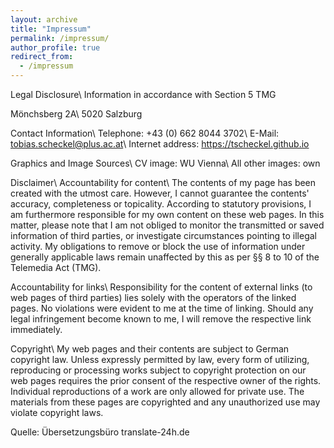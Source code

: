 ```yaml
---
layout: archive
title: "Impressum"
permalink: /impressum/
author_profile: true
redirect_from:
  - /impressum
---
```


Legal Disclosure\\
Information in accordance with Section 5 TMG

Mönchsberg 2A\\
5020 Salzburg

Contact Information\\
Telephone: +43 (0) 662 8044 3702\\
E-Mail: tobias.scheckel@plus.ac.at\\
Internet address: https://tscheckel.github.io

Graphics and Image Sources\\
CV image: WU Vienna\\
All other images: own

Disclaimer\\
Accountability for content\\
The contents of my page has been created with the utmost care. However, I cannot guarantee the contents' accuracy, completeness or topicality. According to statutory provisions, I am furthermore responsible for my own content on these web pages. In this matter, please note that I am not obliged to monitor the transmitted or saved information of third parties, or investigate circumstances pointing to illegal activity. My obligations to remove or block the use of information under generally applicable laws remain unaffected by this as per §§ 8 to 10 of the Telemedia Act (TMG).

Accountability for links\\
Responsibility for the content of external links (to web pages of third parties) lies solely with the operators of the linked pages. No violations were evident to me at the time of linking. Should any legal infringement become known to me, I will remove the respective link immediately.

Copyright\\
My web pages and their contents are subject to German copyright law. Unless expressly permitted by law, every form of utilizing, reproducing or processing works subject to copyright protection on our web pages requires the prior consent of the respective owner of the rights. Individual reproductions of a work are only allowed for private use. The materials from these pages are copyrighted and any unauthorized use may violate copyright laws.

Quelle: Übersetzungsbüro translate-24h.de